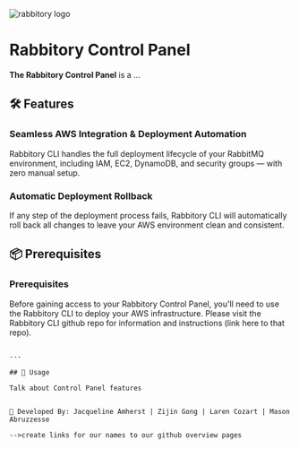 <a name="top"></a>
![rabbitory logo](https://raw.githubusercontent.com/your-username/rabbitory/main/public/rabbitory-logo.png)

# Rabbitory Control Panel

**The Rabbitory Control Panel** is a ...

## 🛠 Features

### Seamless AWS Integration & Deployment Automation

Rabbitory CLI handles the full deployment lifecycle of your RabbitMQ environment, including IAM, EC2, DynamoDB, and security groups — with zero manual setup.

### Automatic Deployment Rollback

If any step of the deployment process fails, Rabbitory CLI will automatically roll back all changes to leave your AWS environment clean and consistent.

## 📦 Prerequisites

### Prerequisites

Before gaining access to your Rabbitory Control Panel, you'll need to use the Rabbitory CLI to deploy your AWS infrastructure. Please visit the Rabbitory CLI github repo for information and instructions (link here to that repo).

```

---

## 🐰 Usage

Talk about Control Panel features


🤝 Developed By: Jacqueline Amherst | Zijin Gong | Laren Cozart | Mason Abruzzesse

-->create links for our names to our github overview pages
```
